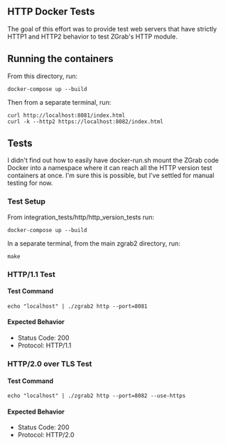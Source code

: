 ## HTTP Docker Tests

The goal of this effort was to provide test web servers that have strictly HTTP1 and HTTP2 behavior to test ZGrab's HTTP module.

## Running the containers
From this directory, run:
```shell
docker-compose up --build
```

Then from a separate terminal, run:
```shell
curl http://localhost:8081/index.html   
curl -k --http2 https://localhost:8082/index.html   
```

## Tests
I didn't find out how to easily have docker-run.sh mount the ZGrab code Docker into a namespace where it can reach all the HTTP version test containers at once. I'm sure this is possible, but I've settled for manual testing for now.

### Test Setup
From integration_tests/http/http_version_tests run:
```shell
docker-compose up --build
```

In a separate terminal, from the main zgrab2 directory, run:
```shell
make
```

### HTTP/1.1 Test
#### Test Command
```shell
echo "localhost" | ./zgrab2 http --port=8081
```

#### Expected Behavior
 - Status Code: 200
 - Protocol: HTTP/1.1


### HTTP/2.0 over TLS Test
#### Test Command
```shell
echo "localhost" | ./zgrab2 http --port=8082 --use-https
```

#### Expected Behavior
- Status Code: 200
- Protocol: HTTP/2.0
